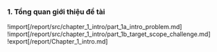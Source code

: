 ### **1. Tổng quan giới thiệu đề tài**

!import[/report/src/chapter_1_intro/part_1a_intro_problem.md]
!import[/report/src/chapter_1_intro/part_1b_target_scope_challenge.md]
!export[/report/Chapter_1_intro.md]